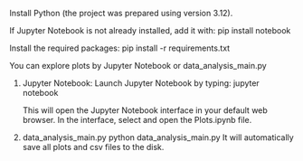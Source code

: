 Install Python  (the project was prepared using version 3.12).

If Jupyter Notebook is not already installed, add it with:
pip install notebook


Install the required packages:
pip install -r requirements.txt


You can explore plots by Jupyter Notebook or data_analysis_main.py
1) Jupyter Notebook:
    Launch Jupyter Notebook by typing:
    jupyter notebook

    This will open the Jupyter Notebook interface in your default web browser.
    In the interface, select and open the Plots.ipynb file.

2) data_analysis_main.py
    python data_analysis_main.py 
    It will automatically save all plots and csv files to the disk.